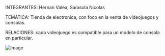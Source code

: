 INTEGRANTES:
  Hernan Valea, Sarasola Nicolas

TEMATICA:
  Tienda de electronica, con foco en la venta de videojuegos y consolas.

RELACIONES:
  cada videojuego es compatible para un modelo de consola en particular.

![image](https://github.com/user-attachments/assets/16d1fcf9-e393-4b6a-b0fd-efa33703949b)


